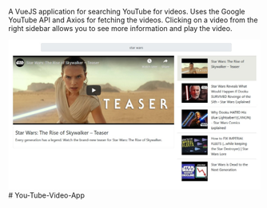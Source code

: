 A VueJS application for searching YouTube for videos. Uses the Google YouTube API and Axios for fetching the videos. Clicking on a video from the right sidebar allows you to see more information and play the video.

![alt text](screenshots/YouTubeVideoApp.jpg "YouTube Video APP")#   Y o u - T u b e - V i d e o - A p p 
 
 